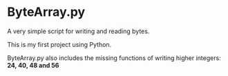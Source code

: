 # ByteArray.py
A very simple script for writing and reading bytes.

This is my first project using Python.

ByteArray.py also includes the missing functions of writing higher integers: **24, 40, 48 and 56**
